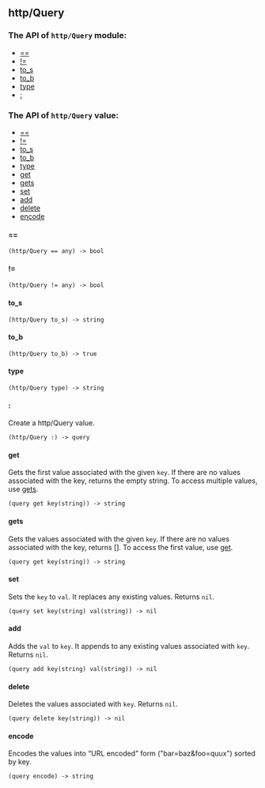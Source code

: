 http/Query
-

### The API of `http/Query` module:

+ [==](#==)
+ [!=](#!=)
+ [to_s](#to_s)
+ [to_b](#to_b)
+ [type](#type) 
+ [:](#:)

### The API of `http/Query` value:

+ [==](#==)
+ [!=](#!=)
+ [to_s](#to_s)
+ [to_b](#to_b)
+ [type](#type)
+ [get](#get)
+ [gets](#gets)
+ [set](#set)
+ [add](#add)
+ [delete](#delete)
+ [encode](#encode)


#### ==

```aquarius
(http/Query == any) -> bool
```

#### !=

```aquarius
(http/Query != any) -> bool
```

#### to_s

```aquarius
(http/Query to_s) -> string
```

#### to_b

```aquarius
(http/Query to_b) -> true
```

#### type

```aquarius
(http/Query type) -> string
```


#### :

Create a http/Query value.

```aquarius
(http/Query :) -> query
```

#### get

Gets the first value associated with the given `key`. 
If there are no values associated with the key, returns 
the empty string. To access multiple values, use [gets](#gets).

```aquarius
(query get key(string)) -> string
```

#### gets

Gets the values associated with the given `key`.
If there are no values associated with the key, returns []. 
To access the first value, use [get](#get).

```aquarius
(query get key(string)) -> string
```

#### set

Sets the `key` to `val`. It replaces any existing values.
Returns `nil`.

```aquarius
(query set key(string) val(string)) -> nil
```

#### add

Adds the `val` to `key`. It appends to any 
existing values associated with `key`. Returns `nil`.

```aquarius
(query add key(string) val(string)) -> nil
```

#### delete

Deletes the values associated with `key`. Returns `nil`.

```aquarius
(query delete key(string)) -> nil
```

#### encode

Encodes the values into “URL encoded” form 
("bar=baz&foo=quux") sorted by key.

```aquarius
(query encode) -> string
```
